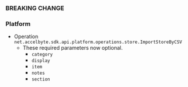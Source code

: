 ### BREAKING CHANGE

### Platform

- Operation `net.accelbyte.sdk.api.platform.operations.store.ImportStoreByCSV`
    - These required parameters now optional.
        - `category`
        - `display`
        - `item`
        - `notes`
        - `section`